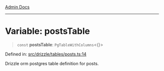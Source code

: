 [Admin Docs](/)

***

# Variable: postsTable

> `const` **postsTable**: `PgTableWithColumns`\<\{\}\>

Defined in: [src/drizzle/tables/posts.ts:14](https://github.com/syedali237/talawa-api/blob/691786dc98e76819737c41ef0af34983792105fd/src/drizzle/tables/posts.ts#L14)

Drizzle orm postgres table definition for posts.
